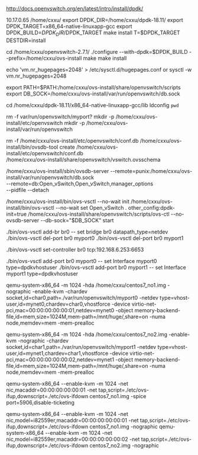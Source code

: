 
http://docs.openvswitch.org/en/latest/intro/install/dpdk/

10.17.0.65 /home/cxxu/
export DPDK_DIR=/home/cxxu/dpdk-18.11/
export DPDK_TARGET=x86_64-native-linuxapp-gcc
export DPDK_BUILD=$DPDK_DIR/$DPDK_TARGET
make install T=$DPDK_TARGET DESTDIR=install

cd /home/cxxu/openvswitch-2.7.1/
./configure --with-dpdk=$DPDK_BUILD --prefix=/home/cxxu/ovs-install
make
make install

echo 'vm.nr_hugepages=2048' > /etc/sysctl.d/hugepages.conf
or sysctl -w vm.nr_hugepages=2048

export PATH=$PATH:/home/cxxu/ovs-install/share/openvswitch/scripts
export DB_SOCK=/home/cxxu/ovs-install/var/run/openvswitch/db.sock

cd /home/cxxu/dpdk-18.11/x86_64-native-linuxapp-gcc/lib
ldconfig `pwd`

rm -f var/run/openvswitch/myport?
mkdir -p /home/cxxu/ovs-install/etc/openvswitch
mkdir -p /home/cxxu/ovs-install/var/run/openvswitch

rm -f /home/cxxu/ovs-install/etc/openvswitch/conf.db
/home/cxxu/ovs-install/bin/ovsdb-tool create /home/cxxu/ovs-install/etc/openvswitch/conf.db  \
       /home/cxxu/ovs-install/share/openvswitch/vswitch.ovsschema
 
/home/cxxu/ovs-install/sbin/ovsdb-server --remote=punix:/home/cxxu/ovs-install/var/run/openvswitch/db.sock \
--remote=db:Open_vSwitch,Open_vSwitch,manager_options \
--pidfile --detach 

/home/cxxu/ovs-install/bin/ovs-vsctl --no-wait init
/home/cxxu/ovs-install/bin/ovs-vsctl --no-wait set Open_vSwitch . other_config:dpdk-init=true
/home/cxxu/ovs-install/share/openvswitch/scripts/ovs-ctl --no-ovsdb-server --db-sock="$DB_SOCK" start


./bin/ovs-vsctl add-br br0 -- set bridge br0 datapath_type=netdev
./bin/ovs-vsctl del-port br0 myport0
./bin/ovs-vsctl del-port br0 myport1

./bin/ovs-vsctl set-controller br0 tcp:192.168.6.253:6653

./bin/ovs-vsctl add-port br0 myport0 -- set Interface myport0 type=dpdkvhostuser
./bin/ovs-vsctl add-port br0 myport1 -- set Interface myport1 type=dpdkvhostuser

qemu-system-x86_64 -m 1024 -hda /home/cxxu/centos7_no1.img -nographic -enable-kvm -chardev socket,id=char0,path=./var/run/openvswitch/myport0 -netdev type=vhost-user,id=mynet0,chardev=char0,vhostforce -device virtio-net-pci,mac=00:00:00:00:00:01,netdev=mynet0 -object memory-backend-file,id=mem,size=1024M,mem-path=/mnt/huge/,share=on -numa node,memdev=mem -mem-prealloc

qemu-system-x86_64 -m 1024 -hda /home/cxxu/centos7_no2.img -enable-kvm -nographic -chardev socket,id=char1,path=./var/run/openvswitch/myport1 -netdev type=vhost-user,id=mynet1,chardev=char1,vhostforce -device virtio-net-pci,mac=00:00:00:00:00:02,netdev=mynet1 -object memory-backend-file,id=mem,size=1024M,mem-path=/mnt/huge/,share=on -numa node,memdev=mem -mem-prealloc

qemu-system-x86_64 --enable-kvm -m 1024 -net nic,macaddr=00:00:00:00:00:01 -net tap,script=./etc/ovs-ifup,downscript=./etc/ovs-ifdown centos7_no1.img -spice port=5906,disable-ticketing

qemu-system-x86_64 --enable-kvm -m 1024 -net nic,model=i82559er,macaddr=00:00:00:00:00:01 -net tap,script=./etc/ovs-ifup,downscript=./etc/ovs-ifdown centos7_no1.img -nographic
qemu-system-x86_64 --enable-kvm -m 1024 -net nic,model=i82559er,macaddr=00:00:00:00:00:02 -net tap,script=./etc/ovs-ifup,downscript=./etc/ovs-ifdown centos7_no2.img -nographic

